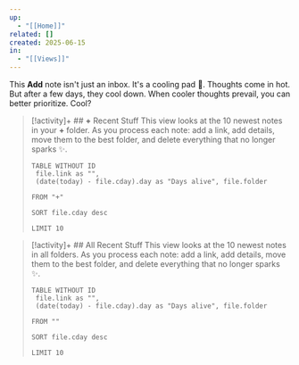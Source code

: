 ```yaml
---
up:
  - "[[Home]]"
related: []
created: 2025-06-15
in:
  - "[[Views]]"
---
```


This **Add** note isn't just an inbox. It's a cooling pad 🧊.
Thoughts come in hot. But after a few days, they cool down.
When cooler thoughts prevail, you can better prioritize. Cool?

> [!activity]+ ## **+** Recent Stuff
> This view looks at the 10 newest notes in your **+** folder. As you process each note: add a link, add details, move them to the best folder, and delete everything that no longer sparks ✨.
>
> ```dataview
> TABLE WITHOUT ID
>  file.link as "",
>  (date(today) - file.cday).day as "Days alive", file.folder
>
> FROM "+"
>
> SORT file.cday desc
>
> LIMIT 10
> ```

> [!activity]+ ## All Recent Stuff
> This view looks at the 10 newest notes in all folders. As you process each note: add a link, add details, move them to the best folder, and delete everything that no longer sparks ✨.
>
> ```dataview
> TABLE WITHOUT ID
>  file.link as "",
>  (date(today) - file.cday).day as "Days alive", file.folder
>
> FROM ""
>
> SORT file.cday desc
>
> LIMIT 10
> ```